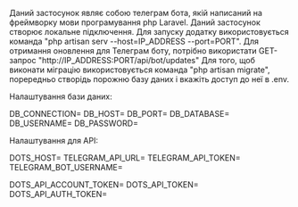 Даний застосунок являє собою телеграм бота, якій написаний на фреймворку мови програмування php Laravel.
Даний застосунок створює локальне підключення.
Для запуску додатку використовується команда "php artisan serv --host=IP_ADDRESS --port=PORT".
Для отримання оновлення для Телеграм боту, потрібно використати GET-запрос "http://IP_ADDRESS:PORT/api/bot/updates"
Для того, щоб виконати міграцію використовується команда "php artisan migrate", порередньо створідь порожню базу даних і вкажіть доступ до неї в .env.

Налаштування бази даних: 

DB_CONNECTION=
DB_HOST=
DB_PORT=
DB_DATABASE=
DB_USERNAME=
DB_PASSWORD=

Налаштування для API:

DOTS_HOST=
TELEGRAM_API_URL=
TELEGRAM_API_TOKEN=
TELEGRAM_BOT_USERNAME=

DOTS_API_ACCOUNT_TOKEN=
DOTS_API_TOKEN=
DOTS_API_AUTH_TOKEN=
